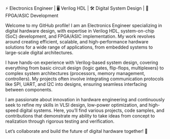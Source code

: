 ⚡ Electronics Engineer | 🖥️ Verilog HDL | 🛠️ Digital System Design | 🔗 FPGA/ASIC Development

Welcome to my GitHub profile! I am an Electronics Engineer specializing in digital hardware design, with expertise in Verilog HDL, system-on-chip (SoC) development, and FPGA/ASIC implementation. My work revolves around creating efficient, scalable, and high-performance hardware solutions for a wide range of applications, from embedded systems to large-scale digital architectures.

I have hands-on experience with Verilog-based system design, covering everything from basic circuit design (logic gates, flip-flops, multiplexers) to complex system architectures (processors, memory management, controllers). My projects often involve integrating communication protocols like SPI, UART, and I2C into designs, ensuring seamless interfacing between components.

I am passionate about innovation in hardware engineering and continuously seek to refine my skills in VLSI design, low-power optimization, and high-speed digital systems. Here, you’ll find various projects, code samples, and contributions that demonstrate my ability to take ideas from concept to realization through rigorous testing and verification.

Let’s collaborate and build the future of digital hardware together! 🚀
